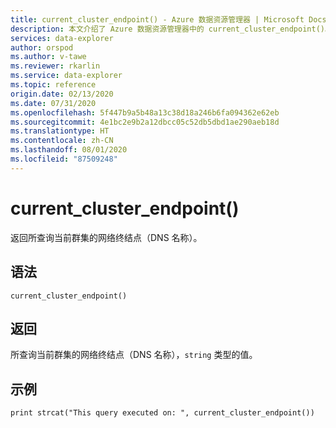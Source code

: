 ```yaml
---
title: current_cluster_endpoint() - Azure 数据资源管理器 | Microsoft Docs
description: 本文介绍了 Azure 数据资源管理器中的 current_cluster_endpoint()。
services: data-explorer
author: orspod
ms.author: v-tawe
ms.reviewer: rkarlin
ms.service: data-explorer
ms.topic: reference
origin.date: 02/13/2020
ms.date: 07/31/2020
ms.openlocfilehash: 5f447b9a5b48a13c38d18a246b6fa094362e62eb
ms.sourcegitcommit: 4e1bc2e9b2a12dbcc05c52db5dbd1ae290aeb18d
ms.translationtype: HT
ms.contentlocale: zh-CN
ms.lasthandoff: 08/01/2020
ms.locfileid: "87509248"
---
```

# <a name="current_cluster_endpoint"></a>current_cluster_endpoint()

返回所查询当前群集的网络终结点（DNS 名称）。

## <a name="syntax"></a>语法

`current_cluster_endpoint()`

## <a name="returns"></a>返回

所查询当前群集的网络终结点（DNS 名称），`string` 类型的值。

## <a name="example"></a>示例

```kusto
print strcat("This query executed on: ", current_cluster_endpoint())
```